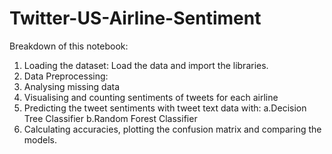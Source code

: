 # Twitter-US-Airline-Sentiment
Breakdown of this notebook:

1. Loading the dataset: Load the data and import the libraries.
2. Data Preprocessing:
3. Analysing missing data
4. Visualising and counting sentiments of tweets for each airline
5. Predicting the tweet sentiments with tweet text data with:
  a.Decision Tree Classifier
  b.Random Forest Classifier
6. Calculating accuracies, plotting the confusion matrix and comparing the models.
